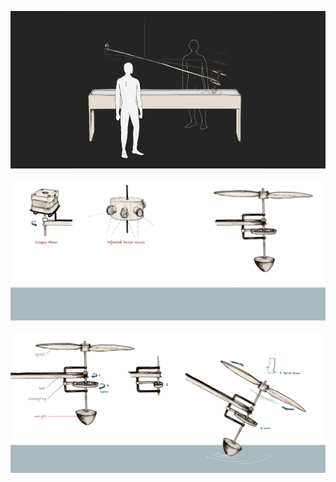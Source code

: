 
![Installation View](../project_images/cover.jpg?raw=true "Installation View")

![Three Parts](../project_images/3_parts.jpg?raw=true "Three Parts")

![Propeller Details](../project_images/propeller_details.jpg?raw=true "Propeller Details")
